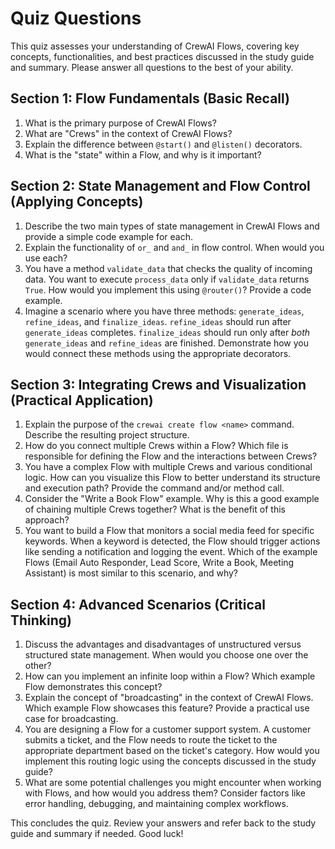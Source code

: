 # Quiz Questions

This quiz assesses your understanding of CrewAI Flows, covering key concepts, functionalities, and best practices discussed in the study guide and summary. Please answer all questions to the best of your ability.

## Section 1: Flow Fundamentals (Basic Recall)

1.  What is the primary purpose of CrewAI Flows?
2.  What are "Crews" in the context of CrewAI Flows?
3.  Explain the difference between `@start()` and `@listen()` decorators.
4.  What is the "state" within a Flow, and why is it important?

## Section 2: State Management and Flow Control (Applying Concepts)

1.  Describe the two main types of state management in CrewAI Flows and provide a simple code example for each.
2.  Explain the functionality of `or_` and `and_` in flow control.  When would you use each?
3.  You have a method `validate_data` that checks the quality of incoming data.  You want to execute `process_data` only if `validate_data` returns `True`. How would you implement this using `@router()`?  Provide a code example.
4.  Imagine a scenario where you have three methods: `generate_ideas`, `refine_ideas`, and `finalize_ideas`. `refine_ideas` should run after `generate_ideas` completes. `finalize_ideas` should run only after *both* `generate_ideas` and `refine_ideas` are finished.  Demonstrate how you would connect these methods using the appropriate decorators.

## Section 3: Integrating Crews and Visualization (Practical Application)

1.  Explain the purpose of the `crewai create flow <name>` command. Describe the resulting project structure.
2.  How do you connect multiple Crews within a Flow?  Which file is responsible for defining the Flow and the interactions between Crews?
3.  You have a complex Flow with multiple Crews and various conditional logic.  How can you visualize this Flow to better understand its structure and execution path?  Provide the command and/or method call.
4.  Consider the "Write a Book Flow" example.  Why is this a good example of chaining multiple Crews together? What is the benefit of this approach?
5.  You want to build a Flow that monitors a social media feed for specific keywords. When a keyword is detected, the Flow should trigger actions like sending a notification and logging the event.  Which of the example Flows (Email Auto Responder, Lead Score, Write a Book, Meeting Assistant) is most similar to this scenario, and why?


## Section 4: Advanced Scenarios (Critical Thinking)

1.  Discuss the advantages and disadvantages of unstructured versus structured state management. When would you choose one over the other?
2.  How can you implement an infinite loop within a Flow? Which example Flow demonstrates this concept?
3.  Explain the concept of "broadcasting" in the context of CrewAI Flows. Which example Flow showcases this feature?  Provide a practical use case for broadcasting.
4.  You are designing a Flow for a customer support system.  A customer submits a ticket, and the Flow needs to route the ticket to the appropriate department based on the ticket's category.  How would you implement this routing logic using the concepts discussed in the study guide?
5.  What are some potential challenges you might encounter when working with Flows, and how would you address them?  Consider factors like error handling, debugging, and maintaining complex workflows.

This concludes the quiz.  Review your answers and refer back to the study guide and summary if needed. Good luck!